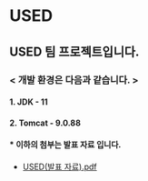 # USED

## USED 팀 프로젝트입니다.

### < 개발 환경은 다음과 같습니다. >

#### 1. JDK - 11
#### 2. Tomcat - 9.0.88

#### * 이하의 첨부는 발표 자료 입니다.

* [USED(발표 자료).pdf](https://github.com/user-attachments/files/15863735/USED.pdf)

